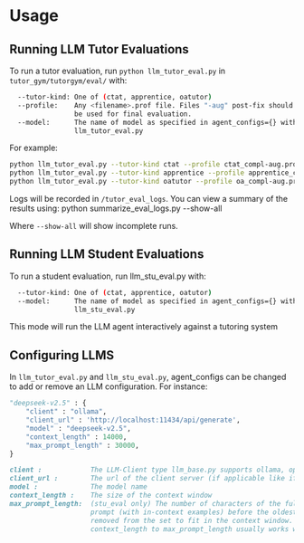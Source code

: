 

# Usage
## Running LLM Tutor Evaluations

To run a tutor evaluation, run `python llm_tutor_eval.py` in `tutor_gym/tutorgym/eval/` with:
```bash
  --tutor-kind: One of (ctat, apprentice, oatutor)
  --profile:    Any <filename>.prof file. Files "-aug" post-fix should
  				be used for final evaluation. 
  --model:      The name of model as specified in agent_configs={} within 
                llm_tutor_eval.py
```

For example:
```bash
python llm_tutor_eval.py --tutor-kind ctat --profile ctat_compl-aug.prof --model deepseek-v2.5
python llm_tutor_eval.py --tutor-kind apprentice --profile apprentice_compl-aug.prof --model deepseek-v2.5
python llm_tutor_eval.py --tutor-kind oatutor --profile oa_compl-aug.prof --model deepseek-v2.5
```

Logs will be recorded in `/tutor_eval_logs`. You can view a summary of the 
results using: 
python summarize_eval_logs.py --show-all

Where `--show-all` will show incomplete runs. 


## Running LLM Student Evaluations


To run a student evaluation, run llm_stu_eval.py with:
```bash
  --tutor-kind: One of (ctat, apprentice, oatutor)
  --model:      The name of model as specified in agent_configs={} within 
                llm_stu_eval.py
```
This mode will run the LLM agent interactively against a tutoring system 

## Configuring LLMS 

In `llm_tutor_eval.py` and `llm_stu_eval.py`, agent_configs can be changed to
add or remove an LLM configuration. For instance:

```python
"deepseek-v2.5" : {
    "client" : "ollama",
    "client_url" : 'http://localhost:11434/api/generate',
    "model" : "deepseek-v2.5",
    "context_length" : 14000,
    "max_prompt_length" : 30000,
}
```
```markdown
client :            The LLM-Client type llm_base.py supports ollama, openai, and anthropic                     
client_url :        The url of the client server (if applicable like if using ollama on your own machine)
model :             The model name
context_length :    The size of the context window 
max_prompt_length:  (stu_eval only) The number of characters of the full cumulative
                    prompt (with in-context examples) before the oldest example is 
                    removed from the set to fit in the context window. A 2:5 ratio of 
                    context_length to max_prompt_length usually works without issue.
```
